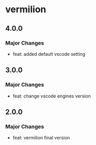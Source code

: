 # vermilion

## 4.0.0

### Major Changes

- feat: added default vscode setting

## 3.0.0

### Major Changes

- feat: change vscode engines version

## 2.0.0

### Major Changes

- feat: vermilion final version
